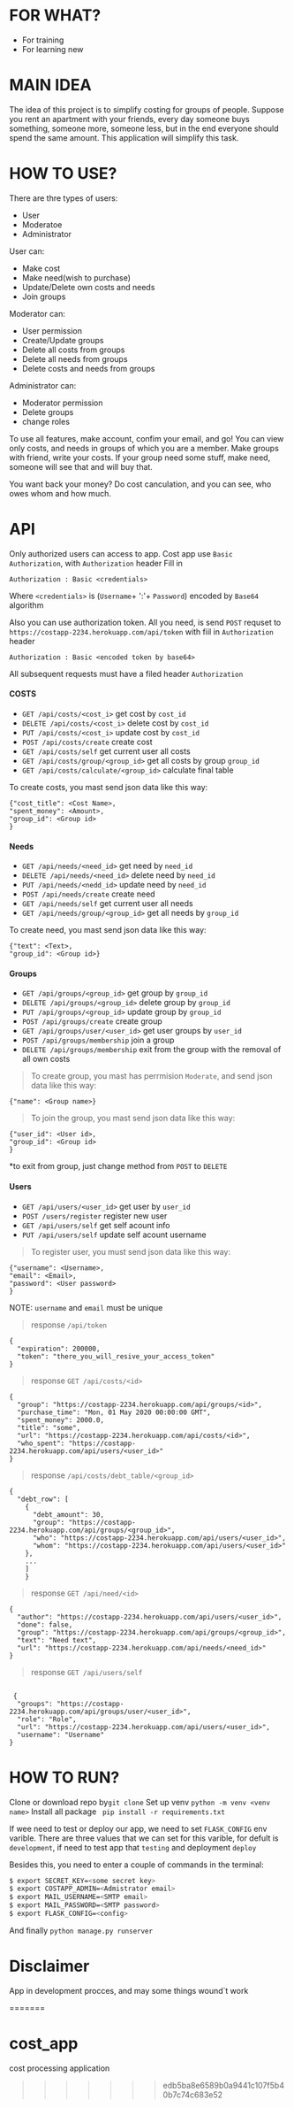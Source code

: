 


# FOR WHAT?

 - For training
 - For learning new
 
# MAIN IDEA 

The idea of this project is to simplify costing for groups of people. 
Suppose you rent an apartment with your friends, every day someone buys something, someone more, someone less, but in the end everyone should spend the same amount.
This application will simplify this task.

# HOW TO USE?

There are thre types of users:

- User
- Moderatoe
- Administrator

User can:

- Make cost
- Make need(wish to purchase)
- Update/Delete own costs and needs
- Join groups

Moderator can:
- User permission
- Create/Update groups
- Delete all costs from groups
- Delete all needs from groups
- Delete costs and needs from groups

Administrator can:
- Moderator permission
- Delete groups
- сhange roles

To use all features, make account, confim your email, and go!
You can view only costs, and needs in groups of which you are a member.
Make groups with friend, write your costs. If your group need some stuff, make need, someone will see that and will buy that.

You want back your money? Do cost canculation, and you can see, who owes whom and how much.

# API 

Only authorized users can access to app. 
Cost app use ```Basic Authorization```, with ```Authorization``` header
Fill in 
```
Authorization : Basic <credentials>
```
Where ```<credentials>``` is (```Username```+ ':'+ ```Password```) encoded by ```Base64``` algorithm 

Also you can use authorization token. All you need, is send ```POST``` requset to  ```https://costapp-2234.herokuapp.com/api/token``` with fiil in ```Authorization``` header 
```
Authorization : Basic <encoded token by base64>
```

All subsequent requests must have a filed header ```Authorization```

#### COSTS
- ```GET /api/costs/<cost_i>``` get cost by ```cost_id```
- ```DELETE /api/costs/<cost_i>``` delete cost by ```cost_id```
- ```PUT /api/costs/<cost_i>``` update cost by ```cost_id```
- ```POST /api/costs/create``` create cost 
- ```GET /api/costs/self``` get current user all costs
- ```GET /api/costs/group/<group_id>``` get all costs by group ```group_id```
- ```GET /api/costs/calculate/<group_id>``` calculate final table

To create costs, you mast send json data like this way:
```
{"cost_title": <Cost Name>,
"spent_money": <Amount>,
"group_id": <Group id>
}
```

#### Needs
- ```GET /api/needs/<need_id>``` get need by ```need_id```
- ```DELETE /api/needs/<need_id>``` delete need by ```need_id```
- ```PUT /api/needs/<nedd_id>``` update need by ```need_id```
- ```POST /api/needs/create``` create need
- ```GET /api/needs/self``` get current user all needs
- ```GET /api/needs/group/<group_id>``` get all needs by ```group_id```

To create need, you mast send json data like this way:
```
{"text": <Text>,
"group_id": <Group id>}
```

#### Groups

- ```GET /api/groups/<group_id>``` get group by ```group_id```
- ```DELETE /api/groups/<group_id>``` delete group by ```group_id```
- ```PUT /api/groups/<group_id>``` update group by ```group_id```
- ```POST /api/groups/create``` create group
- ```GET /api/groups/user/<user_id>``` get user groups by ```user_id```
- ```POST /api/groups/membership``` join a group
- ```DELETE /api/groups/membership``` exit from the group with the removal of all own costs

>To create group, you mast has perrmision ```Moderate```, and send json data like this way:
```
{"name": <Group name>}
```

>To join the group, you mast send json data like this way:

```
{"user_id": <User id>,
"group_id": <Group id>
}
```

*to exit from group, just change method from ```POST``` to ```DELETE```

#### Users

- ```GET /api/users/<user_id>``` get user by ```user_id```
- ```POST /users/register``` register new user
- ```GET /api/users/self``` get self acount info
- ```PUT /api/users/self``` update self acount username

>To register user, you must send json data like this way:
```
{"username": <Username>,
"email": <Email>,
"password": <User password>
}
```
NOTE: ```username``` and ```email``` must be unique

> response ```/api/token```
```
{
  "expiration": 200000,
  "token": "there_you_will_resive_your_access_token"
}
```

> response ```GET /api/costs/<id> ``` 
```
{
  "group": "https://costapp-2234.herokuapp.com/api/groups/<id>",
  "purchase_time": "Mon, 01 May 2020 00:00:00 GMT",
  "spent_money": 2000.0,
  "title": "some",
  "url": "https://costapp-2234.herokuapp.com/api/costs/<id>",
  "who_spent": "https://costapp-2234.herokuapp.com/api/users/<user_id>"
}
```
>  response ```/api/costs/debt_table/<group_id>```
```
{
  "debt_row": [
    {
      "debt_amount": 30,
      "group": "https://costapp-2234.herokuapp.com/api/groups/<group_id>",
      "who": "https://costapp-2234.herokuapp.com/api/users/<user_id>",
      "whom": "https://costapp-2234.herokuapp.com/api/users/<user_id>"
    },
    ...
    ]
    }
```
> response ```GET /api/need/<id> ``` 
```
{
  "author": "https://costapp-2234.herokuapp.com/api/users/<user_id>",
  "done": false,
  "group": "https://costapp-2234.herokuapp.com/api/groups/<group_id>",
  "text": "Need text",
  "url": "https://costapp-2234.herokuapp.com/api/needs/<need_id>"
}
```
> response ```GET /api/users/self ``` 
```

 {
  "groups": "https://costapp-2234.herokuapp.com/api/groups/user/<user_id>",
  "role": "Role",
  "url": "https://costapp-2234.herokuapp.com/api/users/<user_id>",
  "username": "Username"
}
```

# HOW TO RUN?
Clone or download repo  by```git clone```
Set up venv ```python -m venv <venv name>```
Install all package ``` pip install -r requirements.txt```

If wee need to test or deploy our app, we need to set ```FLASK_CONFIG``` env varible. 
There are three values that we can set for this varible, for defult is ```development```, if need to test app that ```testing``` and deployment ```deploy```

Besides this, you need to enter a couple of commands in the terminal:
```sh
$ export SECRET_KEY=<some secret key>
$ export COSTAPP_ADMIN=<Admistrator email>
$ export MAIL_USERNAME=<SMTP email>
$ export MAIL_PASSWORD=<SMTP password>
$ export FLASK_CONFIG=<config>
```
And finally ```python manage.py runserver```

# Disclaimer

App in development procces, and may some things wound`t work

=======
# cost_app
 cost processing application
>>>>>>> edb5ba8e6589b0a9441c107f5b40b7c74c683e52
